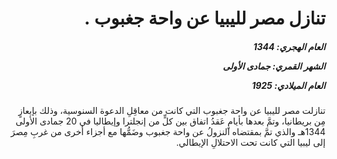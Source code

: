 <h1 dir="rtl">تنازل مصر لليبيا عن واحة جغبوب .</h1>

<h5 dir="rtl">العام الهجري:  1344

الشهر القمري: جمادى الأولى

العام الميلادي: 1925</h5>

<p dir="rtl">تنازلت مصر لليبيا عن واحة جغبوب التي كانت من معاقِلِ الدعوة السنوسية، وذلك بإيعازٍ مِن بريطانيا، وتمَّ بعدها بأيامٍ عَقدُ اتفاق بين كلٍّ من إنجلترا وإيطاليا في 20 جمادى الأولى 1344هـ والذي تمَّ بمقتضاه النزولُ عن واحة جغبوب وضَمُّها مع أجزاء أخرى من غربِ مِصرَ إلى ليبيا التي كانت تحت الاحتلالِ الإيطالي.</p></br>
